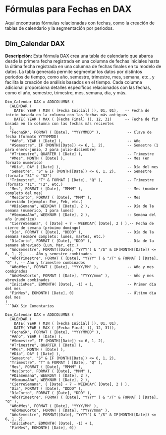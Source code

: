 # Fórmulas para Fechas en DAX

Aquí encontrarás fórmulas relacionadas con fechas, como la creación de tablas de calendario y la segmentación por periodos.

## Dim_Calendar DAX

**Descripción:** Esta fórmula DAX crea una tabla de calendario que abarca desde la primera fecha registrada en una columna de fechas iniciales hasta la última fecha registrada en una columna de fechas finales en tu modelo de datos. La tabla generada permite segmentar los datos por distintos periodos de tiempo, como año, semestre, trimestre, mes, semana, etc., y facilita la creación de análisis basados en el tiempo. Cada columna adicional proporciona detalles específicos relacionados con las fechas, como el año, semestre, trimestre, mes, semana, día, y más.

```DAX
Dim_Calendar DAX = ADDCOLUMNS (
  CALENDAR (
    DATE( YEAR ( MIN ( [Fecha Inicial] )), 01, 01),   -- Fecha de inicio basada en la columna con las fechas más antiguas
    DATE( YEAR ( MAX ( [Fecha Final] )), 12, 31)      -- Fecha de fin basada en la columna con las fechas más recientes
  ),
  "FechaSK", FORMAT ( [Date], "YYYYMMDD" ),            -- Clave de fecha (formato YYYYMMDD)
  "#Año", YEAR ( [Date] ),                             -- Año
  "#Semestre", IF (MONTH([Date]) <= 6, 1, 2),          -- Semestre (1 para enero-junio, 2 para julio-diciembre)
  "#Trimestre", QUARTER ( [Date] ),                    -- Trimestre
  "#Mes", MONTH ( [Date] ),                            -- Mes (en formato numérico)
  "#Día", DAY ( [Date] ),                              -- Día del mes
  "Semestre", "S" & IF (MONTH([Date]) <= 6, 1, 2),     -- Semestre (formato "S1" o "S2")
  "Trimestre", "T" & FORMAT ( [Date], "Q" ),           -- Trimestre (formato "T1", "T2", etc.)
  "Mes", FORMAT ( [Date], "MMMM" ),                    -- Mes (nombre completo del mes)
  "MesCorto", FORMAT ( [Date], "MMM" ),                -- Mes abreviado (ejemplo: Ene, Feb, etc.)
  "#DíaSemana", WEEKDAY ( [Date], 2 ),                 -- Día de la semana (numérico, 1 para lunes)
  "#SemanaAño", WEEKNUM ( [Date], 2 ),                 -- Semana del año (numérico)
  "CierreSemana", ( [Date] + 7 - WEEKDAY( [Date], 2 ) ),-- Fecha de cierre de semana (próximo domingo)
  "Día", FORMAT ( [Date], "DDDD" ),                    -- Día de la semana (nombre completo: lunes, martes, etc.)
  "DíaCorto", FORMAT ( [Date], "DDD" ),                -- Día de la semana abreviado (Lun, Mar, etc.)
  "AñoSemestre", FORMAT([Date], "YYYY") & "/S" & IF(MONTH([Date]) <= 6, 1, 2),  -- Año y semestre combinados
  "AñoTrimestre", FORMAT ( [Date], "YYYY" ) & "/T" & FORMAT ( [Date], "Q" ), -- Año y trimestre combinados
  "Año#Mes", FORMAT ( [Date], "YYYY/MM" ),             -- Año y mes combinados
  "AñoMesCorto", FORMAT ( [Date], "YYYY/mmm" ),        -- Año y mes abreviado combinados
  "InicioMes", EOMONTH( [Date], -1) + 1,               -- Primer día del mes
  "FinMes", EOMONTH( [Date], 0)                        -- Último día del mes
)
```DAX Sin Comentarios

Dim_Calendar DAX = ADDCOLUMNS (
  CALENDAR (
    DATE( YEAR ( MIN ( [Fecha Inicial] )), 01, 01),   
    DATE( YEAR ( MAX ( [Fecha Final] )), 12, 31)),
  "FechaSK", FORMAT ( [Date], "YYYYMMDD" ),            
  "#Año", YEAR ( [Date] ),                             
  "#Semestre", IF (MONTH([Date]) <= 6, 1, 2),          
  "#Trimestre", QUARTER ( [Date] ),                    
  "#Mes", MONTH ( [Date] ),                            
  "#Día", DAY ( [Date] ),                              
  "Semestre", "S" & IF (MONTH([Date]) <= 6, 1, 2),     
  "Trimestre", "T" & FORMAT ( [Date], "Q" ),           
  "Mes", FORMAT ( [Date], "MMMM" ),                    
  "MesCorto", FORMAT ( [Date], "MMM" ),                
  "#DíaSemana", WEEKDAY ( [Date], 2 ),                 
  "#SemanaAño", WEEKNUM ( [Date], 2 ),                 
  "CierreSemana", ( [Date] + 7 - WEEKDAY( [Date], 2 ) ),
  "Día", FORMAT ( [Date], "DDDD" ),                    
  "DíaCorto", FORMAT ( [Date], "DDD" ),                
  "AñoTrimestre", FORMAT ( [Date], "YYYY" ) & "/T" & FORMAT ( [Date], "Q" ), 
  "Año#Mes", FORMAT ( [Date], "YYYY/MM" ),             
  "AñoMesCorto", FORMAT ( [Date], "YYYY/mmm" ),        
  "AñoSemestre", FORMAT([Date], "YYYY") & "/S" & IF(MONTH([Date]) <= 6, 1, 2),  
  "InicioMes", EOMONTH( [Date], -1) + 1,               
  "FinMes", EOMONTH( [Date], 0))

